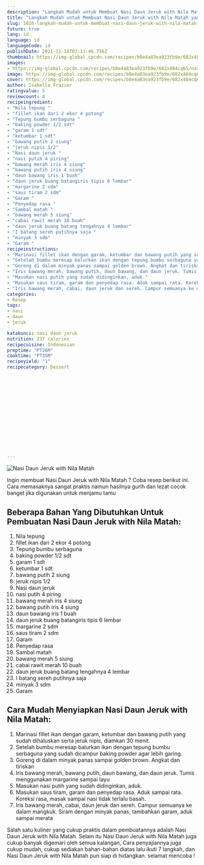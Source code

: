 ```yaml
---
description: "Langkah Mudah untuk Membuat Nasi Daun Jeruk with Nila Matah yang Lezat Sekali"
title: "Langkah Mudah untuk Membuat Nasi Daun Jeruk with Nila Matah yang Lezat Sekali"
slug: 1016-langkah-mudah-untuk-membuat-nasi-daun-jeruk-with-nila-matah-yang-lezat-sekali
future: true
lang: id
language: id
languageCode: id
publishDate: 2021-11-18T07:11:46.756Z 
thumbnail: https://img-global.cpcdn.com/recipes/b8e4a83ea923fb9e/682x484cq65/nasi-daun-jeruk-with-nila-matah-foto-resep-utama.webp
images:
- https://img-global.cpcdn.com/recipes/b8e4a83ea923fb9e/682x484cq65/nasi-daun-jeruk-with-nila-matah-foto-resep-utama.webp
image: https://img-global.cpcdn.com/recipes/b8e4a83ea923fb9e/682x484cq65/nasi-daun-jeruk-with-nila-matah-foto-resep-utama.webp
cover: https://img-global.cpcdn.com/recipes/b8e4a83ea923fb9e/682x484cq65/nasi-daun-jeruk-with-nila-matah-foto-resep-utama.webp
author: Isabelle Frazier
ratingvalue: 5
reviewcount: 4
recipeingredient:
- "Nila tepung "
- "fillet ikan dari 2 ekor 4 potong"
- "Tepung bumbu serbaguna "
- "baking powder 1/2 sdt"
- "garam 1 sdt"
- "ketumbar 1 sdt"
- "bawang putih 2 siung"
- "jeruk nipis 1/2"
- "Nasi daun jeruk "
- "nasi putih 4 piring"
- "bawang merah iris 4 siung"
- "bawang putih iris 4 siung"
- "daun bawang iris 1 buah"
- "daun jeruk buang batangiris tipis 6 lembar"
- "margarine 2 sdm"
- "saus tiram 2 sdm"
- "Garam "
- "Penyedap rasa "
- "Sambal matah "
- "bawang merah 5 siung"
- "cabai rawit merah 10 buah"
- "daun jeruk buang batang tengahnya 4 lembar"
- "I batang sereh putihnya saja "
- "minyak 3 sdm"
- "Garam "
recipeinstructions:
- "Marinasi fillet ikan dengan garam, ketumbar dan bawang putih yang sudah dihaluskan serta jeruk nipis, diamkan 30 menit."
- "Setelah bumbu meresap balurkan ikan dengan tepung bumbu serbaguna yang sudah dicampur baking powder agar lebih garing."
- "Goreng di dalam minyak panas sampai golden brown. Angkat dan tiriskan"
- "Iris bawang merah, bawang putih, daun bawang, dan daun jeruk. Tumis menggunakan margarine sampai layu"
- "Masukan nasi putih yang sudah didinginkan, aduk."
- "Masukan saus tiram, garam dan penyedap rasa. Aduk sampai rata. Koreksi rasa, masak sampai nasi tidak terlalu basah."
- "Iris bawang merah, cabai, daun jeruk dan sereh. Campur semuanya ke dalam mangkuk. Siram dengan minyak panas, tambahkan garam, aduk sampai merata"
categories:
- Resep
tags:
- nasi
- daun
- jeruk

katakunci: nasi daun jeruk 
nutrition: 237 calories
recipecuisine: Indonesian
preptime: "PT26M"
cooktime: "PT35M"
recipeyield: "1"
recipecategory: Dessert


     
    
    
    
    
    
    
    
    
    
    
      
    
---
```



![Nasi Daun Jeruk with Nila Matah](https://img-global.cpcdn.com/recipes/b8e4a83ea923fb9e/682x484cq65/nasi-daun-jeruk-with-nila-matah-foto-resep-utama.webp)

Ingin membuat Nasi Daun Jeruk with Nila Matah ? Coba resep berikut ini. Cara memasaknya sangat praktis namun hasilnya gurih dan lezat cocok banget jika digunakan untuk menjamu tamu

<!--inarticleads1-->

## Beberapa Bahan Yang Dibutuhkan Untuk Pembuatan Nasi Daun Jeruk with Nila Matah:

1. Nila tepung 
1. fillet ikan dari 2 ekor 4 potong
1. Tepung bumbu serbaguna 
1. baking powder 1/2 sdt
1. garam 1 sdt
1. ketumbar 1 sdt
1. bawang putih 2 siung
1. jeruk nipis 1/2
1. Nasi daun jeruk 
1. nasi putih 4 piring
1. bawang merah iris 4 siung
1. bawang putih iris 4 siung
1. daun bawang iris 1 buah
1. daun jeruk buang batangiris tipis 6 lembar
1. margarine 2 sdm
1. saus tiram 2 sdm
1. Garam 
1. Penyedap rasa 
1. Sambal matah 
1. bawang merah 5 siung
1. cabai rawit merah 10 buah
1. daun jeruk buang batang tengahnya 4 lembar
1. I batang sereh putihnya saja 
1. minyak 3 sdm
1. Garam 



<!--inarticleads2-->

## Cara Mudah Menyiapkan Nasi Daun Jeruk with Nila Matah:

1. Marinasi fillet ikan dengan garam, ketumbar dan bawang putih yang sudah dihaluskan serta jeruk nipis, diamkan 30 menit.
1. Setelah bumbu meresap balurkan ikan dengan tepung bumbu serbaguna yang sudah dicampur baking powder agar lebih garing.
1. Goreng di dalam minyak panas sampai golden brown. Angkat dan tiriskan
1. Iris bawang merah, bawang putih, daun bawang, dan daun jeruk. Tumis menggunakan margarine sampai layu
1. Masukan nasi putih yang sudah didinginkan, aduk.
1. Masukan saus tiram, garam dan penyedap rasa. Aduk sampai rata. Koreksi rasa, masak sampai nasi tidak terlalu basah.
1. Iris bawang merah, cabai, daun jeruk dan sereh. Campur semuanya ke dalam mangkuk. Siram dengan minyak panas, tambahkan garam, aduk sampai merata




Salah satu kuliner yang cukup praktis dalam pembuatannya adalah  Nasi Daun Jeruk with Nila Matah. Selain itu  Nasi Daun Jeruk with Nila Matah  juga cukup banyak digemari oleh semua kalangan, Cara penyajiannya juga cukup mudah, cukup sediakan bahan-bahan diatas lalu ikuti 7 langkah, dan  Nasi Daun Jeruk with Nila Matah  pun siap di hidangkan. selamat mencoba !
